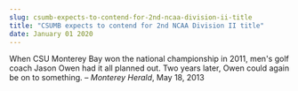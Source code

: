 ```yaml
---
slug: csumb-expects-to-contend-for-2nd-ncaa-division-ii-title
title: "CSUMB expects to contend for 2nd NCAA Division II title"
date: January 01 2020
---
```


 
<p>
  When CSU Monterey Bay won the national championship in 2011, men's golf coach
  Jason Owen had it all planned out. Two years later, Owen could again be on to
  something. – <em>Monterey Herald</em>, May 18, 2013
</p>
 
